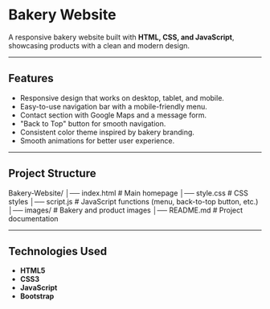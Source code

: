 #  Bakery Website

A responsive bakery website built with **HTML, CSS, and JavaScript**, showcasing products with a clean and modern design.  

---

## Features
- Responsive design that works on desktop, tablet, and mobile.
- Easy-to-use navigation bar with a mobile-friendly menu.
- Contact section with Google Maps and a message form.
- "Back to Top" button for smooth navigation.
- Consistent color theme inspired by bakery branding.
- Smooth animations for better user experience.

---

## Project Structure
Bakery-Website/
│── index.html # Main homepage
│── style.css # CSS styles
│── script.js # JavaScript functions (menu, back-to-top button, etc.)
│── images/ # Bakery and product images
│── README.md # Project documentation


---

##  Technologies Used
- **HTML5**  
- **CSS3**  
- **JavaScript**  
- **Bootstrap**  